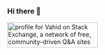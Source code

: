 ### Hi there 👋

<a href="https://stackexchange.com/users/2115144"><img src="https://stackexchange.com/users/flair/2115144.png?theme=clean" width="208" height="58" alt="profile for Vahid on Stack Exchange, a network of free, community-driven Q&amp;A sites" title="profile for Vahid on Stack Exchange, a network of free, community-driven Q&amp;A sites"></a>
